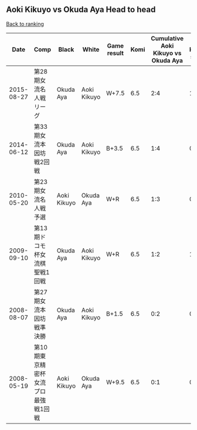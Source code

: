 ## Aoki Kikuyo vs Okuda Aya Head to head

[Back to ranking](../../index.md)




| **Date** | **Comp** | **Black** | **White** | **Game result** | **Komi** | **Cumulative Aoki Kikuyo vs Okuda Aya** | **Aoki Kikuyo streak** | **Okuda Aya streak** | 
| --- | --- | --- | --- | --- | --- | --- | --- | --- |
| 2015-08-27 | 第28期女流名人戦リーグ | Okuda Aya | Aoki Kikuyo | W+7.5 | 6.5 | 2:4 | 1 | 0 | 
| 2014-06-12 | 第33期女流本因坊戦2回戦 | Okuda Aya | Aoki Kikuyo | B+3.5 | 6.5 | 1:4 | 0 | 2 | 
| 2010-05-20 | 第23期女流名人戦予選 | Aoki Kikuyo | Okuda Aya | W+R | 6.5 | 1:3 | 0 | 1 | 
| 2009-09-10 | 第13期ドコモ杯女流棋聖戦1回戦 | Okuda Aya | Aoki Kikuyo | W+R | 6.5 | 1:2 | 1 | 0 | 
| 2008-08-07 | 第27期女流本因坊戦準決勝 | Okuda Aya | Aoki Kikuyo | B+1.5 | 6.5 | 0:2 | 0 | 2 | 
| 2008-05-19 | 第10期東京精密杯女流プロ最強戦1回戦 | Aoki Kikuyo | Okuda Aya | W+9.5 | 6.5 | 0:1 | 0 | 1 |




